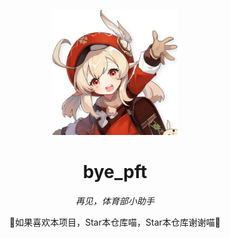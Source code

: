 <!-- markdownlint-disable MD033 MD041 -->
<p align="center">
  <img src="https://raw.githubusercontent.com/HSAllenbili/bye_pft/main/src-tauri/icons/icon.png" width="200" height="200">
</p>

<div align="center">

# bye_pft

<!-- prettier-ignore-start -->
<!-- markdownlint-disable-next-line MD036 -->
_再见，体育部小助手_

🌟如果喜欢本项目，Star本仓库喵，Star本仓库谢谢喵🌟
<!-- prettier-ignore-end -->

</div>

